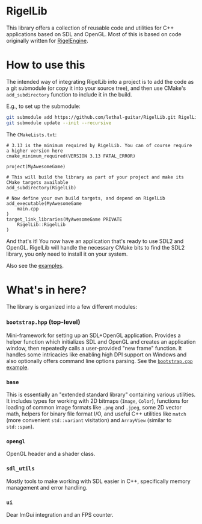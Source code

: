 # RigelLib

This library offers a collection of reusable code and utilities for C++ applications based on SDL and OpenGL. Most of this is based on code originally written for [RigelEngine](https://github.com/lethal-guitar/RigelEngine).


# How to use this

The intended way of integrating RigelLib into a project is to add the code as a git submodule (or copy it into your source tree), and then use CMake's `add_subdirectory` function to include it in the build. 

E.g., to set up the submodule:

```bash
git submodule add https://github.com/lethal-guitar/RigelLib.git RigelLib
git submodule update --init --recursive
```

The `CMakeLists.txt`:

```
# 3.13 is the minimum required by RigelLib. You can of course require a higher version here
cmake_minimum_required(VERSION 3.13 FATAL_ERROR)

project(MyAwesomeGame)

# This will build the library as part of your project and make its CMake targets available
add_subdirectory(RigelLib)

# Now define your own build targets, and depend on RigelLib
add_executable(MyAwesomeGame
    main.cpp
)
target_link_libraries(MyAwesomeGame PRIVATE
    RigelLib::RigelLib
)
```

And that's it! You now have an application that's ready to use SDL2 and OpenGL. RigelLib will handle the necessary CMake bits to find the SDL2 library, you only need to install it on your system.

Also see the [examples](/examples).

# What's in here?

The library is organized into a few different modules:

### `bootstrap.hpp` (top-level)

Mini-framework for setting up an SDL+OpenGL application. Provides a helper function which initializes SDL and OpenGL and creates an application window, then repeatedly calls a user-provided "new frame" function. It handles some intricacies like enabling high DPI support on Windows and also optionally offers command line options parsing. See the [`bootstrap.cpp` example](/examples/bootstrap.cpp).

### `base`

This is essentially an "extended standard library" containing various utilities. It includes types for working with 2D bitmaps (`Image`, `Color`), functions for loading of common image formats like `.png` and `.jpeg`, some 2D vector math, helpers for binary file format I/O, and useful C++ utilities like `match` (more convenient `std::variant` visitation) and `ArrayView` (similar to `std::span`).

### `opengl`

OpenGL header and a shader class.

### `sdl_utils`

Mostly tools to make working with SDL easier in C++, specifically memory management and error handling.

### `ui`

Dear ImGui integration and an FPS counter.


